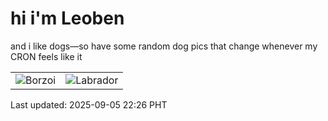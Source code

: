 # hi i'm Leoben

and i like dogs—so have some random dog pics that change whenever my CRON feels like it

|  |  |
|--------|----------|
| ![Borzoi](https://random-dog-vercel.vercel.app/api/random-borzoi?v=1757082405) | ![Labrador](https://random-dog-vercel.vercel.app/api/random-labrador?v=1757082405) |

Last updated: 2025-09-05 22:26 PHT
